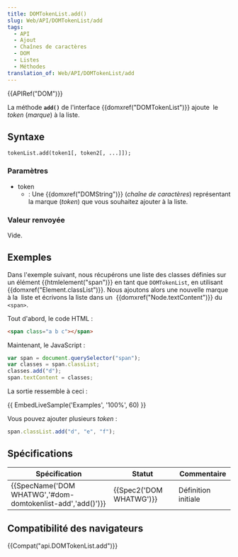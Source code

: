 ```yaml
---
title: DOMTokenList.add()
slug: Web/API/DOMTokenList/add
tags:
  - API
  - Ajout
  - Chaînes de caractères
  - DOM
  - Listes
  - Méthodes
translation_of: Web/API/DOMTokenList/add
---
```

{{APIRef("DOM")}}

La méthode **`add()`** de l'interface {{domxref("DOMTokenList")}} ajoute  le _token_ (_marque_) à la liste.

## Syntaxe

    tokenList.add(token1[, token2[, ...]]);

### Paramètres

- token
  - : Une {{domxref("DOMString")}} (_chaîne de caractères_) représentant la marque (_token_) que vous souhaitez ajouter à la liste.

### Valeur renvoyée

Vide.

## Exemples

Dans l'exemple suivant, nous récupérons une liste des classes définies sur un élément {{htmlelement("span")}} en tant que `DOMTokenList`, en utilisant {{domxref("Element.classList")}}. Nous ajoutons alors une nouvelle marque à la  liste et écrivons la liste dans un  {{domxref("Node.textContent")}} du `<span>`.

Tout d'abord, le code HTML :

```html
<span class="a b c"></span>
```

Maintenant, le JavaScript :

```js
var span = document.querySelector("span");
var classes = span.classList;
classes.add("d");
span.textContent = classes;
```

La sortie ressemble à ceci :

{{ EmbedLiveSample('Examples', '100%', 60) }}

Vous pouvez ajouter plusieurs _token_ :

```js
span.classList.add("d", "e", "f");
```

## Spécifications

| Spécification                                                                | Statut                           | Commentaire         |
| ---------------------------------------------------------------------------- | -------------------------------- | ------------------- |
| {{SpecName('DOM WHATWG','#dom-domtokenlist-add','add()')}} | {{Spec2('DOM WHATWG')}} | Définition initiale |

## Compatibilité des navigateurs

{{Compat("api.DOMTokenList.add")}}

